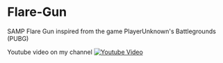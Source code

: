 # Flare-Gun
SAMP Flare Gun inspired from the game PlayerUnknown's Battlegrounds (PUBG)

Youtube video on my channel
[![Youtube Video](https://i.postimg.cc/KYVr3Mkg/Screenshot-65.png)](https://www.youtube.com/watch?v=BMnwGJ3jP_M)
